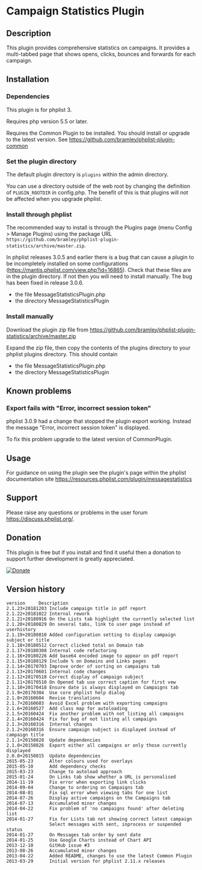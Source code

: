 # Campaign Statistics Plugin #

## Description ##

This plugin provides comprehensive statistics on campaigns.
It provides a multi-tabbed page that shows opens, clicks, bounces and forwards for each campaign.
## Installation ##

### Dependencies ###

This plugin is for phplist 3.

Requires php version 5.5 or later.

Requires the Common Plugin to be installed. You should install or upgrade to the latest version. See <https://github.com/bramley/phplist-plugin-common>

### Set the plugin directory ###
The default plugin directory is `plugins` within the admin directory.

You can use a directory outside of the web root by changing the definition of `PLUGIN_ROOTDIR` in config.php.
The benefit of this is that plugins will not be affected when you upgrade phplist.

### Install through phplist ###
The recommended way to install is through the Plugins page (menu Config > Manage Plugins) using the package URL `https://github.com/bramley/phplist-plugin-statistics/archive/master.zip`.

In phplist releases 3.0.5 and earlier there is a bug that can cause a plugin to be incompletely installed on some configurations (<https://mantis.phplist.com/view.php?id=16865>). 
Check that these files are in the plugin directory. If not then you will need to install manually. The bug has been fixed in release 3.0.6.

* the file MessageStatisticsPlugin.php
* the directory MessageStatisticsPlugin

### Install manually ###
Download the plugin zip file from <https://github.com/bramley/phplist-plugin-statistics/archive/master.zip>

Expand the zip file, then copy the contents of the plugins directory to your phplist plugins directory.
This should contain

* the file MessageStatisticsPlugin.php
* the directory MessageStatisticsPlugin

## Known problems ##

### Export fails with "Error, incorrect session token" ###
phplist 3.0.9 had a change that stopped the plugin export working. Instead the message "Error, incorrect session token" is displayed.

To fix this problem upgrade to the latest version of CommonPlugin.

## Usage ##

For guidance on using the plugin see the plugin's page within the phplist documentation site <https://resources.phplist.com/plugin/messagestatistics>

## Support ##

Please raise any questions or problems in the user forum <https://discuss.phplist.org/>.

## Donation ##

This plugin is free but if you install and find it useful then a donation to support further development is greatly appreciated.

[![Donate](https://www.paypalobjects.com/en_US/i/btn/btn_donate_LG.gif)](https://www.paypal.com/cgi-bin/webscr?cmd=_s-xclick&hosted_button_id=W5GLX53WDM7T4)

## Version history ##

    version     Description
    2.1.23+20181203 Include campaign title in pdf report
    2.1.22+20181022 Internal rework
    2.1.21+20180916 On the Lists tab highlight the currently selected list
    2.1.20+20180829 On several tabs, link to user page instead of userhistory
    2.1.19+20180810 Added configuration setting to display campaign subject or title
    2.1.18+20180512 Correct clicked total on Domain tab
    2.1.17+20180308 Internal code refactoring
    2.1.16+20180226 Add base64 encoded image to appear on pdf report
    2.1.15+20180129 Include % on Domains and Links pages
    2.1.14+20170703 Improve order of sorting on campaigns tab
    2.1.13+20170601 Internal code changes
    2.1.12+20170518 Correct display of campaign subject
    2.1.11+20170510 On Opened tab use correct caption for first vew
    2.1.10+20170418 Ensure date is always displayed on Campaigns tab
    2.1.9+20170304  Use core phplist help dialog
    2.1.8+20160604  Revise translations
    2.1.7+20160603  Avoid Excel problem with exporting campaigns
    2.1.6+20160527  Add class map for autoloading
    2.1.5+20160424  Fix another problem with not listing all campaigns
    2.1.4+20160424  Fix for bug of not listing all campaigns
    2.1.3+20160316  Internal changes
    2.1.2+20160316  Ensure campaign subject is displayed instead of campaign title
    2.1.1+20150828  Update dependencies
    2.1.0+20150826  Export either all campaigns or only those currently displayed
    2.0.0+20150815  Update dependencies
    2015-05-23      Alter colours used for overlays
    2015-05-10      Add dependency checks
    2015-03-23      Change to autoload approach
    2015-01-24      On Links tab show whether a URL is personalised
    2014-11-19      Fix error when exporting link clicks
    2014-09-04      Change to ordering on Campaigns tab
    2014-08-01      Fix sql error when viewing tabs for one list
    2014-07-26      Display active campaigns on the Campaigns tab
    2014-07-13      Accumulated minor changes
    2014-04-22      Fix problem of 'no campaigns found' after deleting list
    2014-01-27      Fix for Lists tab not showing correct latest campaign
                    Select messages with sent, inprocess or suspended status 
    2014-01-27      On Messages tab order by sent date
    2014-01-25      Use Google Charts instead of Chart API
    2013-12-10      GitHub issue #3
    2013-08-26      Accumulated minor changes
    2013-04-22      Added README, changes to use the latest Common Plugin 
    2013-03-29      Initial version for phplist 2.11.x releases
